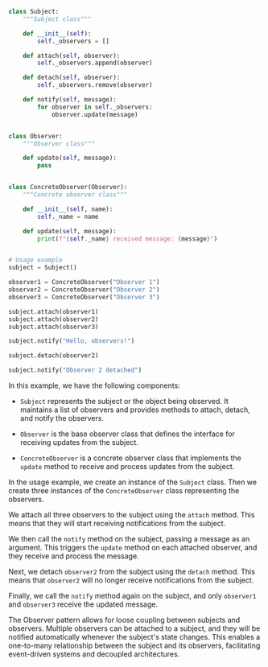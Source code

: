 ```python
class Subject:
    """Subject class"""

    def __init__(self):
        self._observers = []

    def attach(self, observer):
        self._observers.append(observer)

    def detach(self, observer):
        self._observers.remove(observer)

    def notify(self, message):
        for observer in self._observers:
            observer.update(message)


class Observer:
    """Observer class"""

    def update(self, message):
        pass


class ConcreteObserver(Observer):
    """Concrete observer class"""

    def __init__(self, name):
        self._name = name

    def update(self, message):
        print(f"{self._name} received message: {message}")


# Usage example
subject = Subject()

observer1 = ConcreteObserver("Observer 1")
observer2 = ConcreteObserver("Observer 2")
observer3 = ConcreteObserver("Observer 3")

subject.attach(observer1)
subject.attach(observer2)
subject.attach(observer3)

subject.notify("Hello, observers!")

subject.detach(observer2)

subject.notify("Observer 2 detached")

```

In this example, we have the following components:

- `Subject` represents the subject or the object being observed. It maintains a
  list of observers and provides methods to attach, detach, and notify the
  observers.

- `Observer` is the base observer class that defines the interface for
  receiving updates from the subject.

- `ConcreteObserver` is a concrete observer class that implements the `update`
  method to receive and process updates from the subject.

In the usage example, we create an instance of the `Subject` class. Then we
create three instances of the `ConcreteObserver` class representing the
observers.

We attach all three observers to the subject using the `attach` method. This
means that they will start receiving notifications from the subject.

We then call the `notify` method on the subject, passing a message as an
argument. This triggers the `update` method on each attached observer, and they
receive and process the message.

Next, we detach `observer2` from the subject using the `detach` method. This
means that `observer2` will no longer receive notifications from the subject.

Finally, we call the `notify` method again on the subject, and only `observer1`
and `observer3` receive the updated message.

The Observer pattern allows for loose coupling between subjects and observers.
Multiple observers can be attached to a subject, and they will be notified
automatically whenever the subject's state changes. This enables a one-to-many
relationship between the subject and its observers, facilitating event-driven
systems and decoupled architectures.
